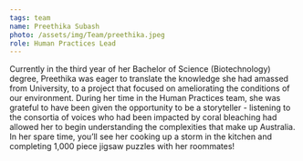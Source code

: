 ```yaml
---
tags: team
name: Preethika Subash
photo: /assets/img/Team/preethika.jpeg
role: Human Practices Lead
---
```

Currently in the third year of her Bachelor of Science (Biotechnology) degree, Preethika was
eager to translate the knowledge she had amassed from University, to a project that focused on
ameliorating the conditions of our environment. During her time in the Human Practices team,
she was grateful to have been given the opportunity to be a storyteller - listening to the consortia
of voices who had been impacted by coral bleaching had allowed her to begin understanding
the complexities that make up Australia. In her spare time, you’ll see her cooking up a storm in
the kitchen and completing 1,000 piece jigsaw puzzles with her roommates!